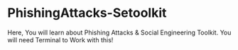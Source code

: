 # PhishingAttacks-Setoolkit
Here, You will learn about Phishing Attacks &amp; Social Engineering Toolkit. You will need Terminal to Work with this!
